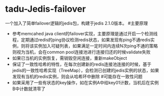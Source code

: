 # tadu-Jedis-failover
一个加入了简单failover逻辑的jedis包，构建于jedis 2.1.0版本。
#主要原理
- 参考memcahed java client的failover实现，主要原理是通过开启一个检测线程，定期通过redis的ping协议检测redis状态，如果发现有ping不通redis实例，则将该实例加入可疑列表，如果满足一定时间内连续N次ping不通的策略则视为当机，会在common pool连接池进行连接归还的时候validate失败
- 如果已当机的实例恢复，需销毁空闲连接，重新makeObject
- 保证了一致性哈希的特性，在每次创建新的redis连接池连接的时候，基于jedis的一致性哈希实现（TreeMap），会检测已创建的jedis实例的状态，如果发现有当机的redis实例，则会从哈希环中删除
#可能存在一致性问题
- 如果采用了一些有状态的key操作，如在实例A中给key01计数，当机后在实例B中计数就清零了
